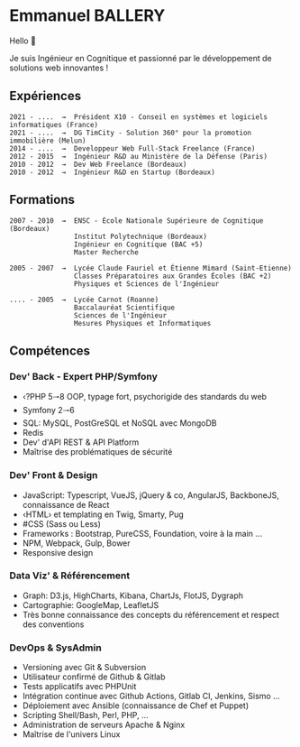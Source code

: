 # Emmanuel BALLERY

Hello 👋

Je suis Ingénieur en Cognitique et passionné par le développement de solutions web innovantes !

## Expériences

```text
2021 - ....  ⇝  Président X10 - Conseil en systèmes et logiciels informatiques (France)
2021 - ....  ⇝  DG TimCity - Solution 360° pour la promotion immobilière (Melun)
2014 - ....  ⇝  Developpeur Web Full-Stack Freelance (France)
2012 - 2015  ⇝  Ingénieur R&D au Ministère de la Défense (Paris)
2010 - 2012  ⇝  Dev Web Freelance (Bordeaux)
2010 - 2012  ⇝  Ingénieur R&D en Startup (Bordeaux)
```

## Formations

```text
2007 - 2010  ⇝  ENSC - École Nationale Supérieure de Cognitique (Bordeaux)
                Institut Polytechnique (Bordeaux)
                Ingénieur en Cognitique (BAC +5)
                Master Recherche

2005 - 2007  ⇝  Lycée Claude Fauriel et Étienne Mimard (Saint‐Etienne)
                Classes Préparatoires aux Grandes Écoles (BAC +2)
                Physiques et Sciences de l'Ingénieur

.... - 2005  ⇝  Lycée Carnot (Roanne)
                Baccalauréat Scientifique
                Sciences de l'Ingénieur
                Mesures Physiques et Informatiques
```

## Compétences

### Dev' Back - Expert PHP/Symfony

- ‹?PHP 5🠒8 OOP, typage fort, psychorigide des standards du web
- Symfony 2🠒6
- SQL: MySQL, PostGreSQL et NoSQL avec MongoDB
- Redis
- Dev' d'API REST & API Platform
- Maîtrise des problématiques de sécurité

### Dev' Front & Design

- JavaScript: Typescript, VueJS, jQuery & co, AngularJS, BackboneJS, connaissance de React
- ‹HTML› et templating en Twig, Smarty, Pug
- #CSS (Sass ou Less)
- Frameworks : Bootstrap, PureCSS, Foundation, voire à la main ...
- NPM, Webpack, Gulp, Bower
- Responsive design

### Data Viz' & Référencement

- Graph: D3.js, HighCharts, Kibana, ChartJs, FlotJS, Dygraph
- Cartographie: GoogleMap, LeafletJS
- Très bonne connaissance des concepts du référencement et respect des conventions

### DevOps & SysAdmin

- Versioning avec Git & Subversion
- Utilisateur confirmé de Github & Gitlab
- Tests applicatifs avec PHPUnit
- Intégration continue avec Github Actions, Gitlab CI, Jenkins, Sismo ...
- Déploiement avec Ansible (connaissance de Chef et Puppet)
- Scripting Shell/Bash, Perl, PHP, ...
- Administration de serveurs Apache & Nginx
- Maîtrise de l'univers Linux
